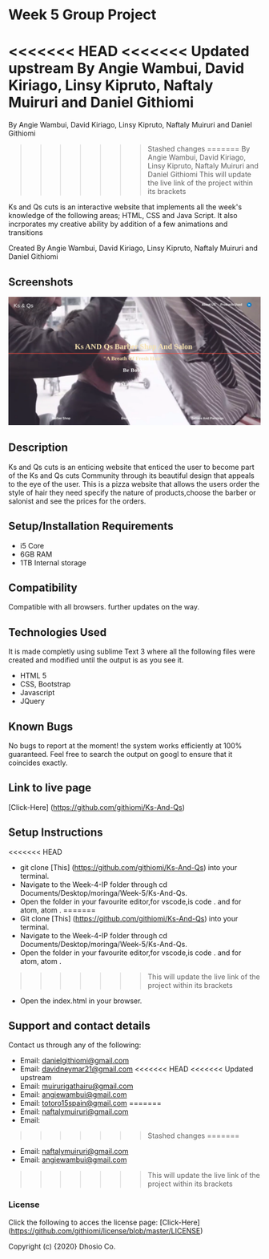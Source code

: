 # Week 5 Group Project
<<<<<<< HEAD
<<<<<<< Updated upstream
By Angie Wambui, David Kiriago, Linsy Kipruto, Naftaly Muiruri and Daniel Githiomi
=======
 By Angie Wambui, David Kiriago, Linsy Kipruto, Naftaly Muiruri and Daniel Githiomi
>>>>>>> Stashed changes
=======
By Angie Wambui, David Kiriago, Linsy Kipruto, Naftaly Muiruri and Daniel Githiomi
>>>>>>> This will update the live link of the project within its brackets

Ks and Qs cuts is an interactive website that implements all the week's knowledge of the following areas; HTML, CSS and Java Script. It also incrporates my creative ability by addition of a few animations and transitions

 Created By Angie Wambui, David Kiriago, Linsy Kipruto, Naftaly Muiruri and Daniel Githiomi

## Screenshots

  ![SCREENSHOT](css/images/lpscreenshot.png)

## Description
Ks and Qs cuts is an enticing website that enticed the user to become part of the Ks and Qs cuts Community through its beautiful design that appeals to the eye of the user. This is a pizza website that allows the users order the style of hair they need specify the nature of products,choose the barber or salonist and see the prices for the orders.

## Setup/Installation Requirements
* i5 Core
* 6GB RAM
* 1TB Internal storage 

## Compatibility

  Compatible with all browsers.
  further updates on the way. 

## Technologies Used
It is made completly using sublime Text 3 where all the following files were created and modified until the output is as you see it.
* HTML 5
* CSS, Bootstrap
* Javascript
* JQuery

## Known Bugs
No bugs to report at the moment! the system works efficiently at 100% guaranteed. Feel free to search the output on googl to ensure that it coincides exactly.

## Link to live page
[Click-Here] (https://github.com/githiomi/Ks-And-Qs)

## Setup Instructions
<<<<<<< HEAD
* git clone [This] (https://github.com/githiomi/Ks-And-Qs) into your terminal. 
* Navigate to the Week-4-IP folder through cd Documents/Desktop/moringa/Week-5/Ks-And-Qs. 
* Open the folder in your favourite editor,for vscode,is code . and for atom, atom . 
=======
* Git clone [This] (https://github.com/githiomi/Ks-And-Qs) into your terminal.  
* Navigate to the Week-4-IP folder through cd Documents/Desktop/moringa/Week-5/Ks-And-Qs.
* Open the folder in your favourite editor,for vscode,is code . and for atom, atom .
>>>>>>> This will update the live link of the project within its brackets
* Open the index.html in your browser.

## Support and contact details
Contact us through any of the following:

* Email: danielgithiomi@gmail.com
* Email: davidneymar21@gmail.com
<<<<<<< HEAD
<<<<<<< Updated upstream
* Email: muirurigathairu@gmail.com
* Email: angiewambui@gmail.com
* Email: totoro15spain@gmail.com
=======
* Email: naftalymuiruri@gmail.com
* Email: 
>>>>>>> Stashed changes
=======
* Email: naftalymuiruri@gmail.com
* Email: angiewambui@gmail.com
>>>>>>> This will update the live link of the project within its brackets

### License
Click the following to acces the license page: [Click-Here] (https://github.com/githiomi/license/blob/master/LICENSE)

Copyright (c) {2020} Dhosio Co.
